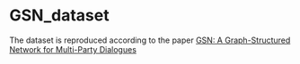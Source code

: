 # GSN_dataset

The dataset is reproduced according to the paper [GSN: A Graph-Structured Network for Multi-Party Dialogues](https://arxiv.org/pdf/1905.13637v1.pdf)
